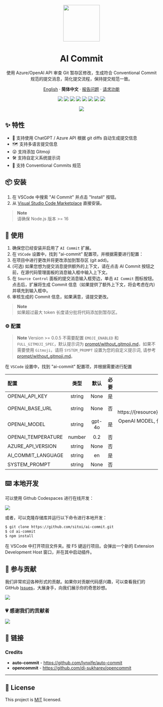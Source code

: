 <a name="readme-top"></a>

<div align="center">

<img height="120" src="https://github.com/Sitoi/ai-commit/blob/main/images/logo.png?raw=true">

<h1>AI Commit</h1>

使用 Azure/OpenAI API 审查 Git 暂存区修改，生成符合 Conventional Commit 规范的提交消息，简化提交流程，保持提交规范一致。

[English](./README.md) · **简体中文** · [报告问题][github-issues-link] · [请求功能][github-issues-link]

<!-- SHIELD GROUP -->

[![][github-contributors-shield]][github-contributors-link]
[![][github-forks-shield]][github-forks-link]
[![][github-stars-shield]][github-stars-link]
[![][github-issues-shield]][github-issues-link]
[![][vscode-marketplace-shield]][vscode-marketplace-link]
[![][total-installs-shield]][total-installs-link]
[![][avarage-rating-shield]][avarage-rating-link]
[![][github-license-shield]][github-license-link]

![](https://github.com/sitoi/ai-commit/blob/main/aicommit.gif?raw=true)

</div>

## ✨ 特性

- 🤯 支持使用 ChatGPT / Azure API 根据 git diffs 自动生成提交信息
- 🗺️ 支持多语言提交信息
- 😜 支持添加 Gitmoji
- 🛠️ 支持自定义系统提示词
- 📝 支持 Conventional Commits 规范

## 📦 安装

1. 在 VSCode 中搜索 "AI Commit" 并点击 "Install" 按钮。
2. 从 [Visual Studio Code Marketplace](https://marketplace.visualstudio.com/items?itemName=Sitoi.ai-commit) 直接安装。

> **Note**\
> 请确保 Node.js 版本 >= 16

## 🤯 使用

1. 确保您已经安装并启用了 `AI Commit` 扩展。
2. 在 `VSCode` 设置中，找到 "ai-commit" 配置项，并根据需要进行配置：
3. 在项目中进行更改并将更改添加到暂存区 (git add)。
4. (可选) 如果您想为提交消息提供额外的上下文，请在点击 AI Commit 按钮之前，在源代码管理面板的消息输入框中输入上下文。
5. 在 `Source Control` 面板的提交消息输入框旁边，单击 `AI Commit` 图标按钮。点击后，扩展将生成 Commit 信息（如果提供了额外上下文，将会考虑在内）并填充到输入框中。
6. 审核生成的 Commit 信息，如果满意，请提交更改。

> **Note**\
> 如果超过最大 token 长度请分批将代码添加到暂存区。

### ⚙️ 配置

> **Note** Version >= 0.0.5 不需要配置 `EMOJI_ENABLED` 和 `FULL_GITMOJI_SPEC`，默认提示词为 [prompt/without_gitmoji.md](./prompt/without_gitmoji.md)，如果不需要使用 `Gitmoji`，请将 `SYSTEM_PROMPT` 设置为您的自定义提示词, 请参考 [prompt/without_gitmoji.md](./prompt/without_gitmoji.md)。

在 `VSCode` 设置中，找到 "ai-commit" 配置项，并根据需要进行配置

| 配置               |  类型  |  默认  | 必要 |                                          备注                                          |
| :----------------- | :----: | :----: | :--: | :------------------------------------------------------------------------------------: |
| OPENAI_API_KEY     | string |  None  |  是  |              [OpenAI 令牌](https://platform.openai.com/account/api-keys)               |
| OPENAI_BASE_URL    | string |  None  |  否  |   如果是 Azure，使用：https://{resource}.openai.azure.com/openai/deployments/{model}   |
| OPENAI_MODEL       | string | gpt-4o |  是  | OpenAI MODEL, 你可以通过运行 `Show Available OpenAI Models` 命令从列表中选择一个模型。 |
| OPENAI_TEMPERATURE | number | 0.2    |  否  |              [OpenAI 采样温度](https://platform.openai.com/docs/api-reference/chat/create#chat-create-temperature) |
| AZURE_API_VERSION  | string |  None  |  否  |                                   AZURE_API_VERSION                                    |
| AI_COMMIT_LANGUAGE | string |   en   |  是  |                                     支持 19 种语言                                     |
| SYSTEM_PROMPT      | string |  None  |  否  |                                    自定义系统提示词                                    |

## ⌨️ 本地开发

可以使用 Github Codespaces 进行在线开发：

[![][github-codespace-shield]][github-codespace-link]

或者，可以克隆存储库并运行以下命令进行本地开发：

```bash
$ git clone https://github.com/sitoi/ai-commit.git
$ cd ai-commit
$ npm install
```

在 VSCode 中打开项目文件夹。按 F5 键运行项目。会弹出一个新的 Extension Development Host 窗口，并在其中启动插件。

## 🤝 参与贡献

我们非常欢迎各种形式的贡献。如果你对贡献代码感兴趣，可以查看我们的 GitHub [Issues][github-issues-link]，大展身手，向我们展示你的奇思妙想。

[![][pr-welcome-shield]][pr-welcome-link]

### 💗 感谢我们的贡献者

[![][github-contrib-shield]][github-contrib-link]

## 🔗 链接

### Credits

- **auto-commit** - <https://github.com/lynxife/auto-commit>
- **opencommit** - <https://github.com/di-sukharev/opencommit>

---

## 📝 License

This project is [MIT](./LICENSE) licensed.

<!-- LINK GROUP -->

[github-codespace-link]: https://codespaces.new/sitoi/ai-commit
[github-codespace-shield]: https://github.com/sitoi/ai-commit/blob/main/images/codespaces.png?raw=true
[github-contributors-link]: https://github.com/sitoi/ai-commit/graphs/contributors
[github-contributors-shield]: https://img.shields.io/github/contributors/sitoi/ai-commit?color=c4f042&labelColor=black&style=flat-square
[github-forks-link]: https://github.com/sitoi/ai-commit/network/members
[github-forks-shield]: https://img.shields.io/github/forks/sitoi/ai-commit?color=8ae8ff&labelColor=black&style=flat-square
[github-issues-link]: https://github.com/sitoi/ai-commit/issues
[github-issues-shield]: https://img.shields.io/github/issues/sitoi/ai-commit?color=ff80eb&labelColor=black&style=flat-square
[github-license-link]: https://github.com/sitoi/ai-commit/blob/main/LICENSE
[github-license-shield]: https://img.shields.io/github/license/sitoi/ai-commit?color=white&labelColor=black&style=flat-square
[github-stars-link]: https://github.com/sitoi/ai-commit/network/stargazers
[github-stars-shield]: https://img.shields.io/github/stars/sitoi/ai-commit?color=ffcb47&labelColor=black&style=flat-square
[pr-welcome-link]: https://github.com/sitoi/ai-commit/pulls
[pr-welcome-shield]: https://img.shields.io/badge/🤯_pr_welcome-%E2%86%92-ffcb47?labelColor=black&style=for-the-badge
[github-contrib-link]: https://github.com/sitoi/ai-commit/graphs/contributors
[github-contrib-shield]: https://contrib.rocks/image?repo=sitoi%2Fai-commit
[vscode-marketplace-link]: https://marketplace.visualstudio.com/items?itemName=Sitoi.ai-commit
[vscode-marketplace-shield]: https://img.shields.io/vscode-marketplace/v/Sitoi.ai-commit.svg?label=vscode%20marketplace&color=blue&labelColor=black&style=flat-square
[total-installs-link]: https://marketplace.visualstudio.com/items?itemName=Sitoi.ai-commit
[total-installs-shield]: https://img.shields.io/vscode-marketplace/d/Sitoi.ai-commit.svg?&labelColor=black&style=flat-square
[avarage-rating-link]: https://marketplace.visualstudio.com/items?itemName=Sitoi.ai-commit
[avarage-rating-shield]: https://img.shields.io/vscode-marketplace/r/Sitoi.ai-commit.svg?color=green&labelColor=black&style=flat-square
